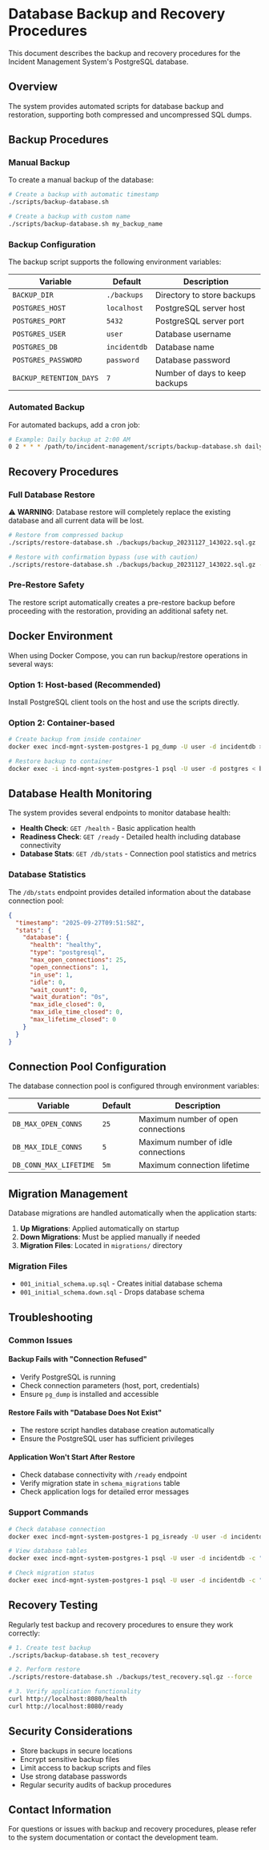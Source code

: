 # Database Backup and Recovery Procedures

This document describes the backup and recovery procedures for the Incident Management System's PostgreSQL database.

## Overview

The system provides automated scripts for database backup and restoration, supporting both compressed and uncompressed SQL dumps.

## Backup Procedures

### Manual Backup

To create a manual backup of the database:

```bash
# Create a backup with automatic timestamp
./scripts/backup-database.sh

# Create a backup with custom name
./scripts/backup-database.sh my_backup_name
```

### Backup Configuration

The backup script supports the following environment variables:

| Variable | Default | Description |
|----------|---------|-------------|
| `BACKUP_DIR` | `./backups` | Directory to store backups |
| `POSTGRES_HOST` | `localhost` | PostgreSQL server host |
| `POSTGRES_PORT` | `5432` | PostgreSQL server port |
| `POSTGRES_USER` | `user` | Database username |
| `POSTGRES_DB` | `incidentdb` | Database name |
| `POSTGRES_PASSWORD` | `password` | Database password |
| `BACKUP_RETENTION_DAYS` | `7` | Number of days to keep backups |

### Automated Backup

For automated backups, add a cron job:

```bash
# Example: Daily backup at 2:00 AM
0 2 * * * /path/to/incident-management/scripts/backup-database.sh daily_backup
```

## Recovery Procedures

### Full Database Restore

⚠️ **WARNING**: Database restore will completely replace the existing database and all current data will be lost.

```bash
# Restore from compressed backup
./scripts/restore-database.sh ./backups/backup_20231127_143022.sql.gz

# Restore with confirmation bypass (use with caution)
./scripts/restore-database.sh ./backups/backup_20231127_143022.sql.gz --force
```

### Pre-Restore Safety

The restore script automatically creates a pre-restore backup before proceeding with the restoration, providing an additional safety net.

## Docker Environment

When using Docker Compose, you can run backup/restore operations in several ways:

### Option 1: Host-based (Recommended)

Install PostgreSQL client tools on the host and use the scripts directly.

### Option 2: Container-based

```bash
# Create backup from inside container
docker exec incd-mgnt-system-postgres-1 pg_dump -U user -d incidentdb > backup.sql

# Restore backup to container
docker exec -i incd-mgnt-system-postgres-1 psql -U user -d postgres < backup.sql
```

## Database Health Monitoring

The system provides several endpoints to monitor database health:

- **Health Check**: `GET /health` - Basic application health
- **Readiness Check**: `GET /ready` - Detailed health including database connectivity
- **Database Stats**: `GET /db/stats` - Connection pool statistics and metrics

### Database Statistics

The `/db/stats` endpoint provides detailed information about the database connection pool:

```json
{
  "timestamp": "2025-09-27T09:51:58Z",
  "stats": {
    "database": {
      "health": "healthy",
      "type": "postgresql",
      "max_open_connections": 25,
      "open_connections": 1,
      "in_use": 1,
      "idle": 0,
      "wait_count": 0,
      "wait_duration": "0s",
      "max_idle_closed": 0,
      "max_idle_time_closed": 0,
      "max_lifetime_closed": 0
    }
  }
}
```

## Connection Pool Configuration

The database connection pool is configured through environment variables:

| Variable | Default | Description |
|----------|---------|-------------|
| `DB_MAX_OPEN_CONNS` | `25` | Maximum number of open connections |
| `DB_MAX_IDLE_CONNS` | `5` | Maximum number of idle connections |
| `DB_CONN_MAX_LIFETIME` | `5m` | Maximum connection lifetime |

## Migration Management

Database migrations are handled automatically when the application starts:

1. **Up Migrations**: Applied automatically on startup
2. **Down Migrations**: Must be applied manually if needed
3. **Migration Files**: Located in `migrations/` directory

### Migration Files

- `001_initial_schema.up.sql` - Creates initial database schema
- `001_initial_schema.down.sql` - Drops database schema

## Troubleshooting

### Common Issues

#### Backup Fails with "Connection Refused"
- Verify PostgreSQL is running
- Check connection parameters (host, port, credentials)
- Ensure `pg_dump` is installed and accessible

#### Restore Fails with "Database Does Not Exist"
- The restore script handles database creation automatically
- Ensure the PostgreSQL user has sufficient privileges

#### Application Won't Start After Restore
- Check database connectivity with `/ready` endpoint
- Verify migration state in `schema_migrations` table
- Check application logs for detailed error messages

### Support Commands

```bash
# Check database connection
docker exec incd-mgnt-system-postgres-1 pg_isready -U user -d incidentdb

# View database tables
docker exec incd-mgnt-system-postgres-1 psql -U user -d incidentdb -c "\dt"

# Check migration status
docker exec incd-mgnt-system-postgres-1 psql -U user -d incidentdb -c "SELECT * FROM schema_migrations;"
```

## Recovery Testing

Regularly test backup and recovery procedures to ensure they work correctly:

```bash
# 1. Create test backup
./scripts/backup-database.sh test_recovery

# 2. Perform restore
./scripts/restore-database.sh ./backups/test_recovery.sql.gz --force

# 3. Verify application functionality
curl http://localhost:8080/health
curl http://localhost:8080/ready
```

## Security Considerations

- Store backups in secure locations
- Encrypt sensitive backup files
- Limit access to backup scripts and files
- Use strong database passwords
- Regular security audits of backup procedures

## Contact Information

For questions or issues with backup and recovery procedures, please refer to the system documentation or contact the development team.